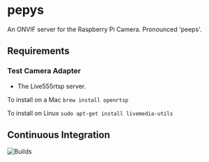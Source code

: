 # pepys
An ONVIF server for the Raspberry Pi Camera. Pronounced 'peeps'.

## Requirements

### Test Camera Adapter

* The Live555rtsp server.

To install on a Mac `brew install openrtsp`

To install on Linux `sudo apt-get install livemedia-utils`

## Continuous Integration
![Builds](https://github.com/martin-cowie/pepys/actions/workflows/rust.yml/badge.svg)